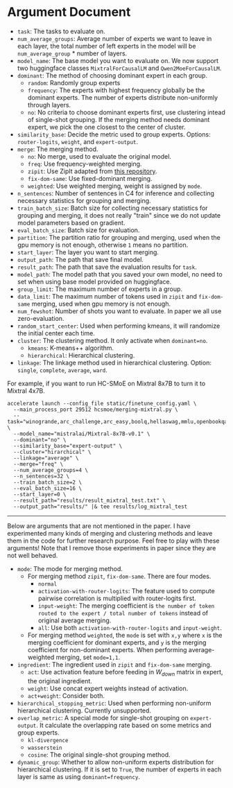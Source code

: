 # Argument Document

- `task`: The tasks to evaluate on.
- `num_average_groups`: Average number of experts we want to leave in each layer, the total number of left experts in the model will be `num_average_group` * number of layers.
- `model_name`: The base model you want to evaluate on. We now support two huggingface classes `MixtralForCausalLM` and `Qwen2MoeForCausalLM`.
- `dominant`: The method of choosing dominant expert in each group.
    - `random`: Randomly group experts
    - `frequency`: The experts with highest frequency globally be the dominant experts. The number of experts distribute non-uniformly through layers.
    - `no`: No criteria to choose dominant experts first, use clustering intead of single-shot grouping. If the merging method needs dominant expert, we pick the one closest to the center of cluster.
- `similarity_base`: Decide the metric used to group experts. Options: `router-logits`, `weight`, and `expert-output`.
- `merge`: The merging method.
    - `no`: No merge, used to evaluate the original model.
    - `freq`: Use frequency-weighted merging.
    - `zipit`: Use ZipIt adapted from [this repository](https://github.com/UNITES-Lab/MC-SMoE).
    - `fix-dom-same`: Use fixed-dominant merging.
    - `weighted`: Use weighted merging, weight is assigned by `mode`.
- `n_sentences`: Number of sentences in C4 for inference and collecting necessary statistics for grouping and merging.
- `train_batch_size`: Batch size for collecting necessary statistics for grouping and merging, it does not really "train" since we do not update model parameters based on gradient.
- `eval_batch_size`: Batch size for evaluation.
- `partition`: The partition ratio for grouping and merging, used when the gpu memory is not enough, otherwise `1` means no partition.
- `start_layer`: The layer you want to start merging.
- `output_path`: The path that save final model.
- `result_path`: The path that save the evaluation results for `task`.
- `model_path`: The model path that you saved your own model, no need to set when using base model provided on huggingface.
- `group_limit`: The maximum number of experts in a group.
- `data_limit`: The maximum number of tokens used in `zipit` and `fix-dom-same` merging, used when gpu memory is not enough.
- `num_fewshot`: Number of shots you want to evaluate. In paper we all use zero-evaluation.
- `random_start_center`: Used when performing kmeans, it will randomize the initial center each time.
- `cluster`: The clustering method. It only activate when `dominant=no`.
    - `kmeans`: K-means++ algorithm.
    - `hierarchical`: Hierarchical clustering.
- `linkage`: The linkage method used in hierarchical clustering. Option: `single`, `complete`, `average`, `ward`.


For example, if you want to run HC-SMoE on Mixtral 8x7B to turn it to Mixtral 4x7B.
```
accelerate launch --config_file static/finetune_config.yaml \
  --main_process_port 29512 hcsmoe/merging-mixtral.py \
  --task="winogrande,arc_challenge,arc_easy,boolq,hellaswag,mmlu,openbookqa,rte" \
  --model_name="mistralai/Mixtral-8x7B-v0.1" \
  --dominant="no" \
  --similarity_base="expert-output" \
  --cluster="hirarchical" \
  --linkage="average" \
  --merge="freq" \
  --num_average_groups=4 \
  --n_sentences=32 \
  --train_batch_size=2 \
  --eval_batch_size=16 \
  --start_layer=0 \
  --result_path="results/result_mixtral_test.txt" \
  --output_path="results/" |& tee results/log_mixtral_test
```

---
Below are arguments that are not mentioned in the paper. I have experimented many kinds of merging and clustering methods and leave them in the code for further research purpose. Feel free to play with these arguments! Note that I remove those experiments in paper since they are not well behaved.
- `mode`: The mode for merging method.
    - For merging method `zipit`, `fix-dom-same`. There are four modes.
        - `normal`
        - `activation-with-router-logits`: The feature used to compute pairwise correlation is multiplied with router-logits first.
        - `input-weight`: The merging coefficient is `the number of token routed to the expert / total number of tokens` instead of original average merging.
        - `all`: Use both `activation-with-router-logits` and `input-weight`.
    - For merging method `weighted`, the `mode` is set with `x,y` where `x` is the merging coefficient for dominant experts, and `y` is the merging coefficient for non-dominant experts. When performing average-weighted merging, set `mode=1,1`.
- `ingredient`: The ingredient used in `zipit` and `fix-dom-same` merging.
    - `act`: Use activation feature before feeding in $W_{down}$ matrix in expert, the original ingredient.
    - `weight`: Use concat expert weights instead of activation.
    - `act+weight`: Consider both.
- `hierarchical_stopping_metric`: Used when performing non-uniform hierarchical clustering. Currently unsupported.
- `overlap_metric`: A special mode for single-shot grouping on `expert-output`. It calculate the overlapping rate based on some metrics and group experts.
    - `kl-divergence`
    - `wasserstein`
    - `cosine`: The original single-shot grouping method.
- `dynamic_group`: Whether to allow non-uniform experts distribution for hierarchical clustering. If it is set to `True`, the number of experts in each layer is same as using `dominant=frequency`.